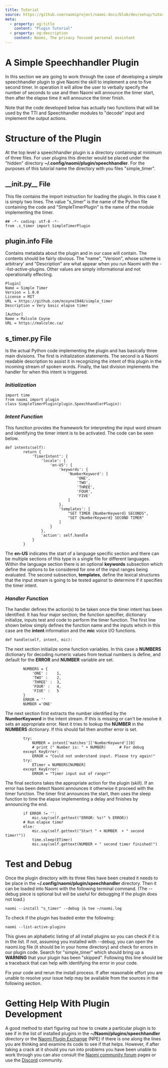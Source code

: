 ```yaml
---
title: Tutorial
source: https://github.com/naomiproject/naomi-docs/blob/dev/setup/tutorial.md
meta:
  - property: og:title
    content: "Plugin Tutorial"
  - property: og:description
    content: Naomi, The privacy focused personal assistant
---
```


# A Simple Speechhandler Plugin

In this section we are going to work through the case of developing a simple
speechhandler plugin to give Naomi the skill to implement a one to five second timer. In operation
it will allow the user to verbally specify the number of seconds to use and then Naomi will announce the
timer start, then after the elapse time it will announce the timer finish.

Note that the code developed below has actually two functions that will be used by the TTI and 
Speechhandler modules to "decode" input and implement the output actions.

# Structure of the Plugin
At the top level a speechhandler plugin is a directory containing at minimum of three files. 
For user plugins this directer would be placed under the "hidden" directory **~/.config/naomi/plugin/speechhandler**.
For the purposes of this tutorial name the directory with you files "simple_timer".

## \_\_init.py\_\_ File
This file contains the import instruction for loading the plugin. In this case it is simply two lines.
The value "s_timer" is the name of the Python file containing the code and "SimpleTimerPlugin" is the
name of the module implementing the timer.
```shell 
## -*- coding: utf-8 -*-
from .s_timer import SimpleTimerPlugin
```

## plugin.info File
Contains metadata about the plugin and in our case will contain. The contents should be fairly obvious. 
The "name", "Version", whose scheme is arbitrary' and "Description" are what appear when you run Naomi with the 
--list-active-plugins. Other values are simply informational and not operationally effecting.
```shell 
Plugin]
Name = Simple Timer
Version = 1.0.0
License = MIT
URL = https://github.com/mcoyne1948/simple_timer
Description = Very basic elapse timer

[Author]
Name = Malcolm Coyne
URL = https://malcolmc.ca/
```

## s_timer.py File
Is the actual Python code implementing the plugin and has basically three main divisions. The first 
is initialization statements. The second is a Naomi readable description to assist it in recognizing
the intent of this plugin in the incoming stream of spoken words. Finally, the last division implements
the handler for when this intent is triggered.

### _Initialization_


```shell 
import time
from naomi import plugin
class SimpleTimerPlugin(plugin.SpeechhandlerPlugin):
```
### _Intent Function_

This function provides the framework for interpreting the input word stream and identifying
the timer intent is to be activated. The code can be seen below.
```shell 
def intents(self):
        return {
            'TimerIntent': {
                'locale': {
                    'en-US': {
                        'keywords': {
                            'NumberKeyword': [
                                'ONE',
                                'TWO',
                                'THREE',
                                'FOUR',
                                'FIVE'
                            ]
                        },
                        'templates': [
                            "SET TIMER {NumberKeyword} SECONDS",
                            "SET {NumberKeyword} SECOND TIMER"
                        ]
                    }
                },
                'action': self.handle
            }
        }
```
The **en-US** indicates the start of a language specific section and there can be multiple 
sections of this type in a single file for different languages. Within the language section
there is an optional **keywords** subsection which define the options to be considered for
one of the input ranges being evaluated. The second subsection, **templates**, define the
lexical structures that the input stream is going to be tested against to determine if it
specifies the timer intent.

### _Handler Function_

The handler defines the action(s) to be taken once the timer intent has been identified.
It has four major section; the function specifier, dictionary initialize, inputs test and 
code to perform the timer function. The first line shown below simply defines the function
name and the inputs which in this case are the **intent** information and the **mic** 
voice I/O functions.
```shell 
def handle(self, intent, mic):
```
The next section initialize some function variables. In this case a **NUMBERS** dictionary for decoding
numeric values from textual numbers is define, and default for the **ERROR** and **NUMBER** variable are set.
```shell 
        NUMBERS = {
            'ONE' :    1,
            'TWO' :    2,
            'THREE' :  3,
            'FOUR' :   4,
            'FIVE' :   5
        }
        ERROR = ''
        NUMBER ='ONE'
```
The next section first extracts the number identified by the **NumberKeyword** in the intent
stream. If this is missing or can't be resolve it sets an appropriate error. Next it tries 
to lookup the **NUMBER** in the **NUMBERS** dictionary. If this should fail then another 
error is set.
```shell 
        try:
            NUMBER = intent['matches']['NumberKeyword'][0]
            # print (" Number is: " + NUMBER)      # For debug
        except KeyError:
            ERROR = "Could not understand input. Please try again!"
        try:
            ETimer = NUMBERS[NUMBER]
        except KeyError:  
            ERROR = "Timer input out of range!"
```
The final sections takes the appropriate action for the plugin (skill). If an error has 
been detect Naomi announces it otherwise it proceed with the timer function. The timer
first announces the start, then uses the sleep function to time the elapse implementing
a delay and finishes by announcing the end.
```shell 
        if ERROR != '':
            mic.say(self.gettext("ERROR: %s!" % ERROR))
        # Run elapse timer   
        else:
            mic.say(self.gettext("Start " + NUMBER  + " second timer!"))
            time.sleep(ETimer)
            mic.say(self.gettext(NUMBER + " second timer finished!")
```

# Test and Debug
Once the plugin directory with its three files have been created it needs to be place in 
the **~/.config/naomi/plugin/speechhandler** directory. Then it can be loaded into Naomi with the
following terminal command. (The --debug piece is optional but will be useful for debugging if 
the plugin does not load.)
```shell 
naomi --install "s_timer" --debug |& tee ~/naomi.log
```
To check if the plugin has loaded enter the following:
```shell 
naomi --list-active-plugins
```
This gives an alphabetic listing of all install plugins so you can check if it is in the list.
If not, assuming you installed with --debug, you can open the naomi.log file (it should be in your 
home directory) and check for errors in our plugin code. Search for "simple_timer" 
which should bring up a **WARNING** that your plugin has been "skipped". Following this line should be
a traceback that can help with identifying the error in your code.

Fix your code and rerun the install process. If after reasonable effort you are unable to resolve
your issue help may be available from the sources in the following section.

# Getting Help With Plugin Development

A good method to start figuring out how to create a particular plugin is to see if in the list of
installed plugins in the **~/Naomi/plugins/speechhandler** directory or the 
[Naomi Plugin Exchange](https://projectnaomi.com/plugins/) (NPE) if there is one along the lines 
you are thinking and examine
its code to see if that helps. However, if after taking a crack at it should you run into problems 
you have been unable to work
through you can also consult the [Naomi community forum](https://support.projectnaomi.com) pages
or use the [Discord](https://projectnaomi.com/community) community.

<DocPreviousVersions/>
<EditPageLink/>
